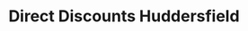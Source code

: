 ---
title: "Direct Discounts Huddersfield"
url: /huddersfield/direct-discounts-huddersfield/
shop: Haushaltsgeräte
---